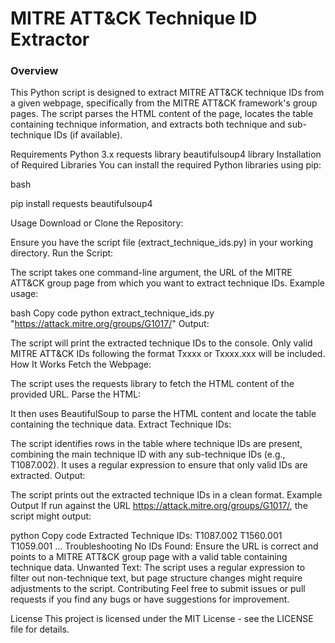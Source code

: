 # MITRE ATT&CK Technique ID Extractor

### Overview

This Python script is designed to extract MITRE ATT&CK technique IDs from a given webpage, specifically from the MITRE ATT&CK framework's group pages. The script parses the HTML content of the page, locates the table containing technique information, and extracts both technique and sub-technique IDs (if available).

Requirements
Python 3.x
requests library
beautifulsoup4 library
Installation of Required Libraries
You can install the required Python libraries using pip:

bash

  pip install requests beautifulsoup4

  
Usage
  Download or Clone the Repository:

Ensure you have the script file (extract_technique_ids.py) in your working directory.
Run the Script:

The script takes one command-line argument, the URL of the MITRE ATT&CK group page from which you want to extract technique IDs.
Example usage:

bash
Copy code
python extract_technique_ids.py "https://attack.mitre.org/groups/G1017/"
Output:

The script will print the extracted technique IDs to the console. Only valid MITRE ATT&CK IDs following the format Txxxx or Txxxx.xxx will be included.
How It Works
Fetch the Webpage:

The script uses the requests library to fetch the HTML content of the provided URL.
Parse the HTML:

It then uses BeautifulSoup to parse the HTML content and locate the table containing the technique data.
Extract Technique IDs:

The script identifies rows in the table where technique IDs are present, combining the main technique ID with any sub-technique IDs (e.g., T1087.002).
It uses a regular expression to ensure that only valid IDs are extracted.
Output:

The script prints out the extracted technique IDs in a clean format.
Example Output
If run against the URL https://attack.mitre.org/groups/G1017/, the script might output:

python
Copy code
Extracted Technique IDs:
T1087.002
T1560.001
T1059.001
...
Troubleshooting
No IDs Found: Ensure the URL is correct and points to a MITRE ATT&CK group page with a valid table containing technique data.
Unwanted Text: The script uses a regular expression to filter out non-technique text, but page structure changes might require adjustments to the script.
Contributing
Feel free to submit issues or pull requests if you find any bugs or have suggestions for improvement.

License
This project is licensed under the MIT License - see the LICENSE file for details.
